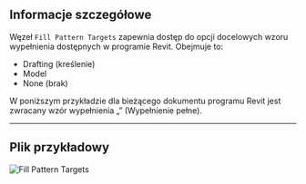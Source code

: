 ## Informacje szczegółowe
Węzeł `Fill Pattern Targets` zapewnia dostęp do opcji docelowych wzoru wypełnienia dostępnych w programie Revit. Obejmuje to:
- Drafting (kreślenie)
- Model
- None (brak)

W poniższym przykładzie dla bieżącego dokumentu programu Revit jest zwracany wzór wypełnienia „<Solid Fill>” (Wypełnienie pełne).
___
## Plik przykładowy

![Fill Pattern Targets](./DSRevitNodesUI.FillPatternTargets_img.jpg)

